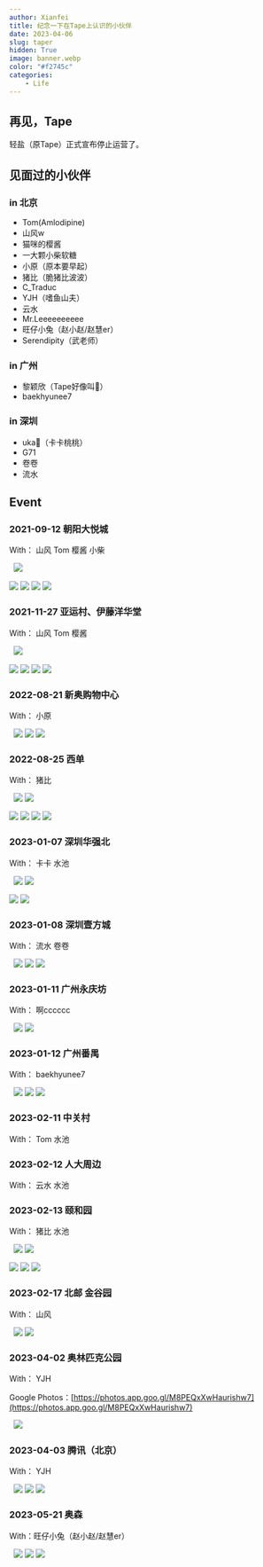 ```yaml
---
author: Xianfei
title: 纪念一下在Tape上认识的小伙伴
date: 2023-04-06
slug: taper
hidden: True
image: banner.webp
color: "#f2745c"
categories:
    - Life
---
```


<style>
@media screen and (max-width: 600px) {
        .article-content .gallery{
        gap:5px !important;
        margin-top: -24px;
    }
}

@media screen and (min-width: 600px) {
        .article-content .gallery{
        gap:5px !important;
        margin-top: -28px;
    }
}
</style>

## 再见，Tape

轻盐（原Tape）正式宣布停止运营了。

## 见面过的小伙伴

### in 北京

- Tom(Amlodipine)
- 山风w
- 猫咪的樱酱
- 一大颗小柴软糖
- 小原（原本要早起）
- 猪比（脆猪比波波）
- C_Traduc
- YJH（嗜鱼山夫）
- 云水
- Mr.Leeeeeeeeee
- 旺仔小兔（赵小赵/赵慧er）
- Serendipity（武老师）

### in 广州

- 黎颖欣（Tape好像叫🍊）
- baekhyunee7

### in 深圳

- uka🐰（卡卡桃桃）
- G71
- 卷卷
- 流水

## Event

### 2021-09-12 朝阳大悦城

With： 山风 Tom 樱酱 小柴

&nbsp;
![](IMG_20210912_141405.webp)

![](IMG_20210912_141337.webp) ![](IMG_20210912_163429.webp) ![](IMG_20210912_172930.webp) ![](IMG_20210912_182127.webp)

### 2021-11-27 亚运村、伊藤洋华堂

With： 山风 Tom 樱酱 

&nbsp;
![](faceu_-413_20211127211741065_mr1638021419108.webp)

![](2021-11-27-21-59-50-424.webp) ![](2021-11-27-21-59-21-164.webp) ![](2021-11-27-21-59-04-792.webp) ![](PXL_20211127_122247837.webp)

### 2022-08-21 新奥购物中心

With： 小原

&nbsp;
![](AGC_20220821_182627206.webp) ![](3691681746445_.pic.webp) ![](AGC_20220821_165103722.webp)

### 2022-08-25 西单

With： 猪比

&nbsp;
![](DSC09082.webp) ![](AGC_20220825_164004691.webp)

![](AGC_20220825_130718260.webp) ![](AGC_20220825_163142096.webp) ![](DSC09112.webp) ![](DSC09128.webp)

### 2023-01-07 深圳华强北

With： 卡卡  水池

&nbsp;
![](mmexport1673269730559.webp) ![](mmexport1673269754979.webp)

![](MTXX_MH20230111143141127.webp) ![](MTXX_MH20230111143231012.webp) 

### 2023-01-08 深圳壹方城

With： 流水  卷卷

&nbsp;
![](mmexport1673270032956.webp) ![](mmexport1673269649607.webp) ![](mmexport1673269607363.webp)

### 2023-01-11 广州永庆坊

With： 啊cccccc

&nbsp;
![](IMG_20230111_205832.webp) ![](faceu_-413_20230111205915326.webp)

### 2023-01-12 广州番禺

With： baekhyunee7

&nbsp;
![](WechatIMG35.jpeg.webp) ![](WechatIMG34.jpeg.webp) ![](WechatIMG36.jpeg.webp) 

### 2023-02-11 中关村

With： Tom  水池

### 2023-02-12 人大周边

With： 云水  水池


### 2023-02-13 颐和园

With： 猪比  水池

&nbsp;
![](WechatIMG372.jpeg.webp) ![](WechatIMG374.jpeg.webp)

![](WechatIMG373.jpeg.webp) ![](DSC06805.webp) ![](DSC06711.webp)

### 2023-02-17 北邮 金谷园

With： 山风

&nbsp;
![](IMG_20230217_185827.webp) ![](mmexport1676642078685.webp)

### 2023-04-02 奥林匹克公园

With： YJH

Google Photos：[https://photos.app.goo.gl/M8PEQxXwHaurishw7](https://photos.app.goo.gl/M8PEQxXwHaurishw7)

&nbsp;
![](WX20230610-233034@2x.webp)

### 2023-04-03 腾讯（北京）

With： YJH

&nbsp;
![](d73531e11ffa7dccfdde68bb75b97e.webp) ![](WechatIMG375.jpeg.webp) ![](67231d7fc2a0949d81c82bd0ad3560.webp)

### 2023-05-21 奥森

With：旺仔小兔（赵小赵/赵慧er）

&nbsp;
![](WechatIMG516.jpeg.webp) ![](WechatIMG519.jpeg.webp) ![](WechatIMG518.jpeg.webp) 